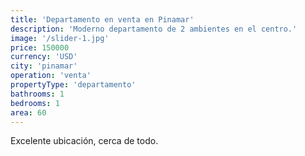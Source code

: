 ```yaml
---
title: 'Departamento en venta en Pinamar'
description: 'Moderno departamento de 2 ambientes en el centro.'
image: '/slider-1.jpg'
price: 150000
currency: 'USD'
city: 'pinamar'
operation: 'venta'
propertyType: 'departamento'
bathrooms: 1
bedrooms: 1
area: 60
---
```


Excelente ubicación, cerca de todo.
